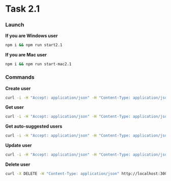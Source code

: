 # Task 2.1

### Launch
**If you are Windows user**
```bash
npm i && npm run start2.1
```
**If you are Mac user**
```bash
npm i && npm run start-mac2.1
```

### Commands
**Create user**
```bash
curl -i -H "Accept: application/json" -H "Content-Type: application/json" --data '{"age":10,"login":"login","password":"password"}' http://localhost:3000/create-user
```

**Get user**
```bash
curl -i -H "Accept: application/json" -H "Content-Type: application/json" http://localhost:3000/user/<id>
```

**Get auto-suggested users**
```bash
curl -i -H "Accept: application/json" -H "Content-Type: application/json" --data '{"limit":10,"loginSubstring":"login"}' http://localhost:3000/auto-suggested-users
```

**Update user**
```bash
curl -i -H "Accept: application/json" -H "Content-Type: application/json" --data '{<...>}' http://localhost:3000/update-user
```

**Delete user**
```bash
curl -X DELETE -H "Content-Type: application/json" http://localhost:3000/delete-user/<id>
```
